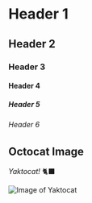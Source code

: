 # Header 1

## Header 2

### Header 3

#### Header 4

##### Header 5

###### Header 6

## Octocat Image

*Yaktocat!* 🐈‍⬛

![Image of Yaktocat](https://octodex.github.com/images/yaktocat.png)
